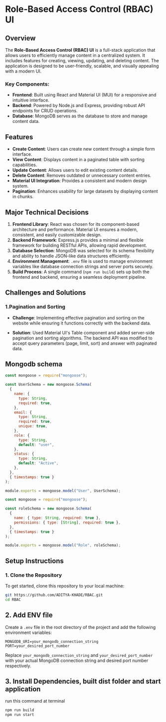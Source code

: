 # Role-Based Access Control (RBAC) UI

## Overview

The **Role-Based Access Control (RBAC) UI** is a full-stack application that allows users to efficiently manage content in a centralized system. It includes features for creating, viewing, updating, and deleting content. The application is designed to be user-friendly, scalable, and visually appealing with a modern UI.

### Key Components:
- **Frontend**: Built using React and Material UI (MUI) for a responsive and intuitive interface.
- **Backend**: Powered by Node.js and Express, providing robust API endpoints for CRUD operations.
- **Database**: MongoDB serves as the database to store and manage content data.


## Features
- **Create Content**: Users can create new content through a simple form interface.
- **View Content**: Displays content in a paginated table with sorting capabilities.
- **Update Content**: Allows users to edit existing content details.
- **Delete Content**: Removes outdated or unnecessary content entries.
- **Material UI Integration**: Provides a consistent and modern design system.
- **Pagination**: Enhances usability for large datasets by displaying content in chunks.


## Major Technical Decisions

1. **Frontend Library**: React was chosen for its component-based architecture and performance. Material UI ensures a modern, consistent, and easily customizable design.
2. **Backend Framework**: Express.js provides a minimal and flexible framework for building RESTful APIs, allowing rapid development.
3. **Database Selection**: MongoDB was selected for its schema flexibility and ability to handle JSON-like data structures efficiently.
4. **Environment Management**: `.env` file is used to manage environment variables like database connection strings and server ports securely.
5. **Build Process**: A single command (`npm run build`) sets up both the frontend and backend, ensuring a seamless deployment pipeline.


## Challenges and Solutions

### 1.Pagination and Sorting
- **Challenge**: Implementing effective pagination and sorting on the website while ensuring it functions correctly with the backend data.

- **Solution**: Used Material UI's Table component and added server-side pagination and sorting algorithms. The backend API was modified to accept query parameters (page, limit, sort) and answer with paginated data.

## Mongodb schema
```javascript
const mongoose = require("mongoose");

const UserSchema = new mongoose.Schema(
  {
    name: {
      type: String,
      required: true,
    },
    email: {
      type: String,
      required: true,
      unique: true,
    },
    role: {
      type: String,
      default: "user",
    },
    status: {
      type: String,
      default: "Active",
    },
  },
  { timestamps: true }
);

module.exports = mongoose.model("User", UserSchema);

```

```javascript
const mongoose = require("mongoose");

const roleSchema = new mongoose.Schema(
  {
    name: { type: String, required: true },
    permissions: { type: [String], required: true },
  },
  { timestamps: true }
);

module.exports = mongoose.model("Role", roleSchema);

```


## Setup Instructions

### 1. Clone the Repository

To get started, clone this repository to your local machine:

```bash
git https://github.com/ADITYA-KHADE/RBAC.git
cd RBAC
```

## 2. Add ENV file 

Create a `.env` file in the root directory of the project and  add the following environment variables:

```plaintext
MONGODB_URI=your_mongodb_connection_string
PORT=your_desired_port_number

```

Replace `your_mongodb_connection_string` and `your_desired_port_number` with your actual MongoDB connection string and desired port number respectively.

## 3. Install Dependencies, built dist folder and start application

run this command at terminal

```bash
npm run build
npm run start
```
